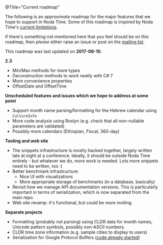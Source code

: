 @Title="Current roadmap"

The following is an _approximate_ roadmap for the major features that
we hope to support in Noda Time.  Some of this roadmap is inspired by
Noda Time's [current limitations][].

[current limitations]: /userguide/limitations

If there's something not mentioned here that you feel should be on this
roadmap, then *please* either raise an issue or post on the
[mailing list](https://groups.google.com/group/noda-time).

This roadmap was last updated on **2017-08-10**.

**2.3**

- Min/Max methods for more types
- Deconstruction methods to work neatly with C# 7
- More convenience properties
- OffsetDate and OffsetTime

**Unscheduled features and issues which we hope to address at some point**

- Support month name parsing/formatting for the Hebrew calendar using `CultureInfo`
- More code analysis using Roslyn (e.g. check that all non-nullable parameters are validated)
- Possibly more calendars (Ethiopian, Fiscal, 360-day)

**Tooling and web site**

- The snippets infrastructure is mostly hacked together, largely
  written late at night at a conference. Ideally, it should be
  outside Noda Time entirely - but whatever we do, more work is
  needed. Lots more snippets need to be written, too :)
- Better benchmark infrastructure:
  - Nice UI with visualizations
  - More appropriate storage of benchmarks (in a database, basically)
- Revisit how we manage API documentation versions. This is
  particularly important in terms of serialization, which is now
  separated from the main repo.
- Web site revamp: it's functional, but could be more inviting.

**Separate projects**

- Formatting (probably not parsing) using CLDR data for month names, Unicode pattern symbols, possibly non-ASCII numbers.
- CLDR time zone information (e.g. sample cities to display to users)
- Serialization for Google Protocol Buffers ([code already started](https://github.com/nodatime/nodatime.serialization/tree/master/src/NodaTime.Serialization.Protobuf))